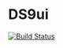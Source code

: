 # DS9ui

[![Build Status](https://github.com/astrozot/DS9ui.jl/actions/workflows/CI.yml/badge.svg?branch=main)](https://github.com/astrozot/DS9ui.jl/actions/workflows/CI.yml?query=branch%3Amain)
